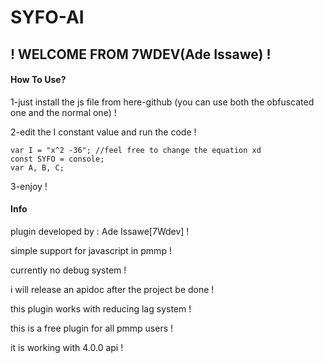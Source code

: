 # SYFO-AI
## ! WELCOME FROM 7WDEV(Ade Issawe) !

#### How To Use?
1-just install the js file from here-github (you can use both the obfuscated one and the normal one) !

2-edit the I constant value and run the code !
```
var I = "x^2 -36"; //feel free to change the equation xd
const SYFO = console;
var A, B, C;
```
3-enjoy !



#### Info
plugin developed by : Ade Issawe[7Wdev] !

simple support for javascript in pmmp !

currently no debug system !

i will release an apidoc after the project be done !

this plugin works with reducing lag system !

this is a free plugin for all pmmp users !

it is working with 4.0.0 api !
